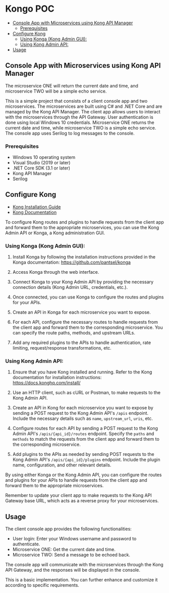 <h1>Kongo POC</h1>

- [Console App with Microservices using Kong API Manager](#console-app-with-microservices-using-kong-api-manager)
  - [Prerequisites](#prerequisites)
- [Configure Kong](#configure-kong)
  - [Using Konga (Kong Admin GUI):](#using-konga-kong-admin-gui)
  - [Using Kong Admin API:](#using-kong-admin-api)
- [Usage](#usage)


## Console App with Microservices using Kong API Manager

The microservice ONE will return the current date and time, and microservice TWO will be a simple echo service.

This is a simple project that consists of a client console app and two microservices. The microservices are built using C# and .NET Core and are managed by the Kong API Manager. The client app allows users to interact with the microservices through the API Gateway. User authentication is done using local Windows 10 credentials. Microservice ONE returns the current date and time, while microservice TWO is a simple echo service. The console app uses Serilog to log messages to the console.

### Prerequisites

- Windows 10 operating system
- Visual Studio (2019 or later)
- .NET Core SDK (3.1 or later)
- Kong API Manager
- Serilog



## Configure Kong 
   
   - [Kong Installation Guide](https://docs.konghq.com/install/)
   - [Kong Documentation](https://docs.konghq.com/)

To configure Kong routes and plugins to handle requests from the client app and forward them to the appropriate microservices, you can use the Kong Admin API or Konga, a Kong administration GUI.

### Using Konga (Kong Admin GUI):

1. Install Konga by following the installation instructions provided in the Konga documentation: https://github.com/pantsel/konga

2. Access Konga through the web interface.

3. Connect Konga to your Kong Admin API by providing the necessary connection details (Kong Admin URL, credentials, etc.).

4. Once connected, you can use Konga to configure the routes and plugins for your APIs.

5. Create an API in Konga for each microservice you want to expose.

6. For each API, configure the necessary routes to handle requests from the client app and forward them to the corresponding microservice. You can specify the route paths, methods, and upstream URLs.

7. Add any required plugins to the APIs to handle authentication, rate limiting, request/response transformations, etc.

### Using Kong Admin API:

1. Ensure that you have Kong installed and running. Refer to the Kong documentation for installation instructions: https://docs.konghq.com/install/

2. Use an HTTP client, such as cURL or Postman, to make requests to the Kong Admin API.

3. Create an API in Kong for each microservice you want to expose by sending a POST request to the Kong Admin API's `/apis` endpoint. Include the necessary details such as `name`, `upstream_url`, `uris`, etc.

4. Configure routes for each API by sending a POST request to the Kong Admin API's `/apis/{api_id}/routes` endpoint. Specify the `paths` and `methods` to match the requests from the client app and forward them to the corresponding microservice.

5. Add plugins to the APIs as needed by sending POST requests to the Kong Admin API's `/apis/{api_id}/plugins` endpoint. Include the plugin name, configuration, and other relevant details.

By using either Konga or the Kong Admin API, you can configure the routes and plugins for your APIs to handle requests from the client app and forward them to the appropriate microservices.

Remember to update your client app to make requests to the Kong API Gateway base URL, which acts as a reverse proxy for your microservices.

## Usage

The client console app provides the following functionalities:

- User login: Enter your Windows username and password to authenticate.
- Microservice ONE: Get the current date and time.
- Microservice TWO: Send a message to be echoed back.
  

The console app will communicate with the microservices through the Kong API Gateway, and the responses will be displayed in the console.

This is a basic implementation. You can further enhance and customize it according to specific requirements.

